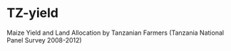 # TZ-yield
Maize Yield and Land Allocation by Tanzanian Farmers (Tanzania National Panel Survey 2008-2012)
